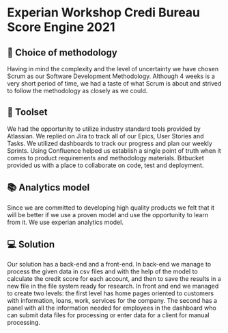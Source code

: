 # Experian Workshop Credi Bureau Score Engine 2021

## :speech_balloon: Choice of methodology
Having in mind the complexity and the level of uncertainty we have chosen Scrum as our Software Development Methodology.
Although 4 weeks is a very short period of time, we had a taste of what Scrum is about and strived to follow the methodology as closely as we could.

## :page_facing_up: Toolset
We had the opportunity to utilize industry standard tools provided by Atlassian.
We replied on Jira to track all of our Epics, User Stories and Tasks. We utilized dashboards to track our progress and plan our weekly Sprints.
Using Confluence helped us establish a single point of truth when it comes to product requirements and methodology materials.
Bitbucket provided us with a place to collaborate on code, test and deployment.

## :books: Analytics model
Since we are committed to developing high quality products we felt that it will be better if we use a proven model and use the opportunity to learn from it.
We use experian analytics model.

## 	:computer: Solution
Our solution has a back-end and a front-end. In back-end we manage to process the given data in csv files and with the help of the model to calculate the credit score for each account, and then to save the results in a new file in the file system ready for research.
In front and end we managed to create two levels: the first level has home pages oriented to customers with information, loans, work, services for the company. The second has a panel with all the information needed for employees in the dashboard who can submit data files for processing or enter data for a client for manual processing.
